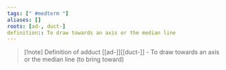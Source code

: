 ```yaml
---
tags: [" #medterm "]
aliases: []
roots: [ad-, duct-]
definition:: To draw towards an axis or the median line
---
```

>[!note] Definition of adduct
>[[ad-]][[duct-]] - To draw towards an axis or the median line (to bring toward)